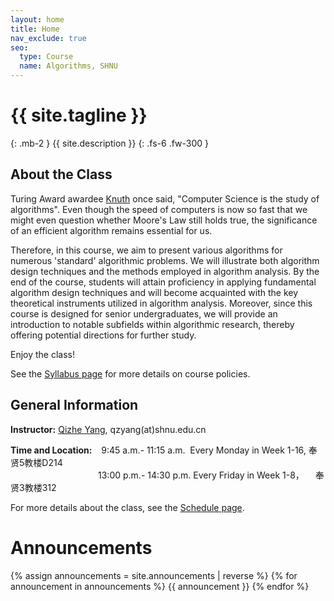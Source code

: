 ```yaml
---
layout: home
title: Home
nav_exclude: true
seo:
  type: Course
  name: Algorithms, SHNU
---
```


# {{ site.tagline }}
{: .mb-2 }
{{ site.description }}
{: .fs-6 .fw-300 }

<!-- {% if site.announcements %}
{{ site.announcements.last }}
[Announcements](announcements.md){: .btn .btn-outline .fs-3 }
{% endif %} -->

## About the Class

Turing Award awardee [Knuth](https://en.wikipedia.org/wiki/Donald_Knuth) once said, "Computer Science is the study of algorithms". Even though the speed of computers is now so fast that we might even question whether Moore's Law still holds true, the significance of an efficient algorithm remains essential for us. 

Therefore, in this course, we aim to present various algorithms for numerous 'standard' algorithmic problems. We will illustrate both algorithm design techniques and the methods employed in algorithm analysis. By the end of the course, students will attain proficiency in applying fundamental algorithm design techniques and will become acquainted with the key theoretical instruments utilized in algorithm analysis. Moreover, since this course is designed for senior undergraduates, we will provide an introduction to notable subfields within algorithmic research, thereby offering potential directions for further study.

Enjoy the class!

See the [Syllabus page](syllabus.md) for more details on course policies.

## General Information

**Instructor:** [Qizhe Yang](https://basics.sjtu.edu.cn/~yangqizhe/), qzyang(at)shnu.edu.cn

**Time and Location:** &ensp;&nbsp;9:45 a.m.- 11:15 a.m. &nbsp;Every Monday in Week 1-16, 奉贤5教楼D214
 <br/>&emsp;&emsp;&emsp;&emsp;&emsp;&emsp;&emsp;&emsp;&emsp;&emsp;13:00 p.m.- 14:30 p.m. Every Friday in Week 1-8，&emsp; 奉贤3教楼312

 For more details about the class, see the [Schedule page](schedule.md).

# Announcements

{% assign announcements = site.announcements | reverse %}
{% for announcement in announcements %}
{{ announcement }}
{% endfor %}